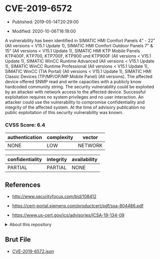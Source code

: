 # CVE-2019-6572

- Published: 2019-05-14T20:29:00

- Modified: 2020-10-06T16:18:00

A vulnerability has been identified in SIMATIC HMI Comfort Panels 4" - 22" (All versions < V15.1 Update 1), SIMATIC HMI Comfort Outdoor Panels 7" & 15" (All versions < V15.1 Update 1), SIMATIC HMI KTP Mobile Panels KTP400F, KTP700, KTP700F, KTP900 und KTP900F (All versions < V15.1 Update 1), SIMATIC WinCC Runtime Advanced (All versions < V15.1 Update 1), SIMATIC WinCC Runtime Professional (All versions < V15.1 Update 1), SIMATIC WinCC (TIA Portal) (All versions < V15.1 Update 1), SIMATIC HMI Classic Devices (TP/MP/OP/MP Mobile Panel) (All versions). The affected device offered SNMP read and write capacities with a publicly know hardcoded community string. The security vulnerability could be exploited by an attacker with network access to the affected device. Successful exploitation requires no system privileges and no user interaction. An attacker could use the vulnerability to compromise confidentiality and integrity of the affected system. At the time of advisory publication no public exploitation of this security vulnerability was known.

### CVSS Score: **6.4**

| authentication | complexity | vector |
| --- | --- | --- |
| NONE | LOW | NETWORK |

| confidentiality | integrity | availability |
| --- | --- | --- |
| PARTIAL | PARTIAL | NONE |

## References

* http://www.securityfocus.com/bid/108412

* https://cert-portal.siemens.com/productcert/pdf/ssa-804486.pdf

* https://www.us-cert.gov/ics/advisories/ICSA-19-134-09

<details>
<summary>About this repository</summary> 

  This repository is part of the project [Live Hack CVE](https://github.com/Live-Hack-CVE). Main website can be found [www.live-hack.org](https://www.live-hack.org) 
  
  Made by [Sn0wAlice](https://github.com/Sn0wAlice) for the people that care about security and need to have a feed of the latest CVEs. Hope you enjoy it, don't forget to star the repo and follow me on [Twitter](https://twitter.com/Sn0wAlice) and [Github](https://github.com/Sn0wAlice). And that is my [personnal website](https://www.alice-snow.me/)

  - [Home Page](https://github.com/Live-Hack-CVE)
  - [Framework](https://github.com/Live-Hack-CVE/cve-framework)
  - [CVE database](https://github.com/Live-Hack-CVE/full_database)
  - [Changelog](https://github.com/Live-Hack-CVE/Changelog)
</details>

## Brut File

* [CVE-2019-6572.json](https://raw.githubusercontent.com/Live-Hack-CVE/full_database/main/cves/2019/CVE-2019-6572.json)

